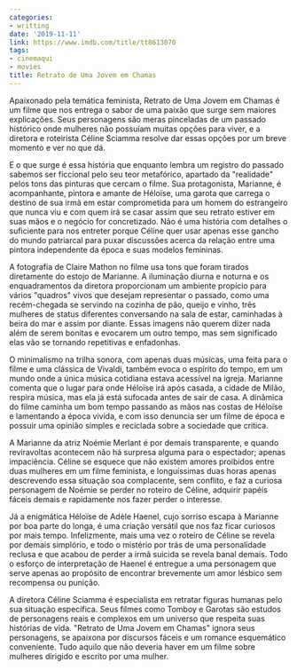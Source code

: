 ```yaml
---
categories:
- writting
date: '2019-11-11'
link: https://www.imdb.com/title/tt8613070
tags:
- cinemaqui
- movies
title: Retrato de Uma Jovem em Chamas
---
```


Apaixonado pela temática feminista, Retrato de Uma Jovem em Chamas é um filme que nos entrega o sabor de uma paixão que surge sem maiores explicações. Seus personagens são meras pinceladas de um passado histórico onde mulheres não possuíam muitas opções para viver, e a diretora e roteirista Céline Sciamma resolve dar essas opções por um breve momento e ver no que dá.

E o que surge é essa história que enquanto lembra um registro do passado sabemos ser ficcional pelo seu teor metafórico, apartado da "realidade" pelos tons das pinturas que cercam o filme. Sua protagonista, Marianne, é acompanhante, pintora e amante de Héloïse, uma garota que carrega o destino de sua irmã em estar comprometida para um homem do estrangeiro que nunca viu e com quem irá se casar assim que seu retrato estiver em suas mãos e o negócio for concretizado. Não é uma história com detalhes o suficiente para nos entreter porque Céline quer usar apenas esse gancho do mundo patriarcal para puxar discussões acerca da relação entre uma pintora independente da época e suas modelos femininas.

A fotografia de Claire Mathon no filme usa tons que foram tirados diretamente do estojo de Marianne. A iluminação diurna e noturna e os enquadramentos da diretora proporcionam um ambiente propício para vários "quadros" vivos que desejam representar o passado, como uma recém-chegada se servindo na cozinha de pão, queijo e vinho, três mulheres de status diferentes conversando na sala de estar, caminhadas à beira do mar e assim por diante. Essas imagens não querem dizer nada além de serem bonitas e evocarem um outro tempo, mas sem significado elas vão se tornando repetitivas e enfadonhas.

O minimalismo na trilha sonora, com apenas duas músicas, uma feita para o filme e uma clássica de Vivaldi, também evoca o espírito do tempo, em um mundo onde a única música cotidiana estava acessível na igreja. Marianne comenta que o lugar para onde Héloïse irá após casada, a cidade de Milão, respira música, mas ela já está sufocada antes de sair de casa. A dinâmica do filme caminha um bom tempo passando as mãos nas costas de Héloïse e lamentando a época vivida, e com isso denuncia ser um filme de época e possuir uma opinião simples e reciclada sobre a sociedade que critica.

A Marianne da atriz Noémie Merlant é por demais transparente, e quando reviravoltas acontecem não há surpresa alguma para o espectador; apenas impaciência. Céline se esquece que não existem amores proibidos entre duas mulheres em um filme feminista, e longuíssimas duas horas apenas descrevendo essa situação soa complacente, sem conflito, e faz a curiosa personagem de Noémie se perder no roteiro de Céline, adquirir papéis fáceis demais e rapidamente nos fazer perder o interesse.

Já a enigmática Héloïse de Adèle Haenel, cujo sorriso escapa à Marianne por boa parte do longa, é uma criação versátil que nos faz ficar curiosos por mais tempo. Infelizmente, mais uma vez o roteiro de Céline se revela por demais simplório, e todo o mistério por trás de uma personalidade reclusa e que acabou de perder a irmã suicida se revela banal demais. Todo o esforço de interpretação de Haenel é entregue a uma personagem que serve apenas ao propósito de encontrar brevemente um amor lésbico sem recompensa ou punição.

A diretora Céline Sciamma é especialista em retratar figuras humanas pelo sua situação específica. Seus filmes como Tomboy e Garotas são estudos de personagens reais e complexos em um universo que respeita suas histórias de vida. "Retrato de Uma Jovem em Chamas" ignora seus personagens, se apaixona por discursos fáceis e um romance esquemático conveniente. Tudo aquilo que não deveria haver em um filme sobre mulheres dirigido e escrito por uma mulher.

